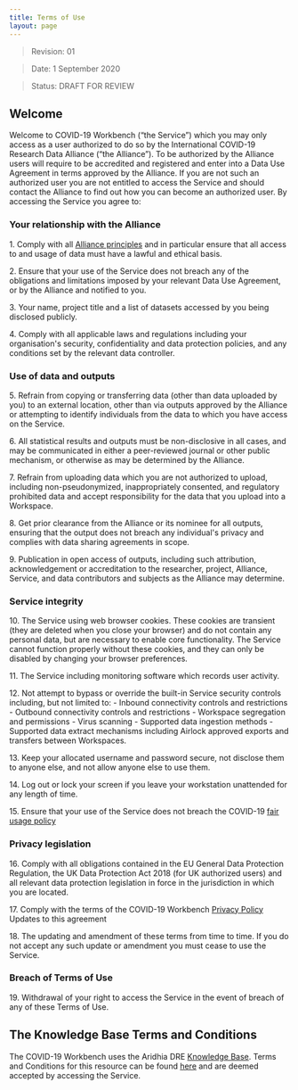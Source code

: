 ```yaml
---
title: Terms of Use
layout: page
---
```


> Revision: 01

> Date: 1 September 2020

> Status: DRAFT FOR REVIEW 

## Welcome

Welcome to COVID-19 Workbench (“the Service”) which you may only access as a user authorized to do so by the International COVID-19 Research Data Alliance (“the Alliance”). To be authorized by the Alliance users will require to be accredited and registered and enter into a Data Use Agreement in terms approved by the Alliance. If you are not such an authorized user you are not entitled to access the Service and should contact the Alliance to find out how you can become an authorized user.
By accessing the Service you agree to:

### Your relationship with the Alliance

1\. Comply with all [Alliance principles](Development_Principles.md) and in particular ensure that all access to and usage of data must have a lawful and ethical basis.

2\. Ensure that your use of the Service does not breach any of the obligations and limitations imposed by your relevant Data Use Agreement, or by the Alliance and notified to you.

3\. Your name, project title and a list of datasets accessed by you being disclosed publicly.

4\. Comply with all applicable laws and regulations including your organisation's security, confidentiality and data protection policies, and any conditions set by the relevant data controller.

### Use of data and outputs

5\. Refrain from copying or transferring data (other than data uploaded by you) to an external location, other than via outputs approved by the Alliance or attempting to identify individuals from the data to which you have access on the Service.

6\. All statistical results and outputs must be non-disclosive in all cases, and may be communicated in either a peer-reviewed journal or other public mechanism, or otherwise as may be determined by the Alliance.

7\. Refrain from uploading data which you are not authorized to upload, including non-pseudonymized, inappropriately consented, and regulatory prohibited data and accept responsibility for the data that you upload into a Workspace.

8\. Get prior clearance from the Alliance or its nominee for all outputs, ensuring that the output does not breach any individual's privacy and complies with data sharing agreements in scope.

9\. Publication in open access of outputs, including such attribution, acknowledgement or accreditation to the researcher, project, Alliance, Service, and data contributors and subjects as the Alliance may determine.

### Service integrity

10\. The Service using web browser cookies. These cookies are transient (they are deleted when you close your browser) and do not contain any personal data, but are necessary to enable core functionality. The Service cannot function properly without these cookies, and they can only be disabled by changing your browser preferences.

11\. The Service including monitoring software which records user activity.

12\. Not attempt to bypass or override the built-in Service security controls including, but not limited to:
    - Inbound connectivity controls and restrictions
    - Outbound connectivity controls and restrictions
    - Workspace segregation and permissions
    - Virus scanning
    - Supported data ingestion methods
    - Supported data extract mechanisms including Airlock approved exports and transfers between Workspaces.

13\. Keep your allocated username and password secure, not disclose them to anyone else, and not allow anyone else to use them.

14\. Log out or lock your screen if you leave your workstation unattended for any length of time.

15\. Ensure that your use of the Service does not breach the COVID-19 [fair usage policy](https://knowledgebase.aridhia.io/article/aridhia-dre-fair-usage-policy/)

### Privacy legislation

16\. Comply with all obligations contained in the EU General Data Protection Regulation, the UK Data Protection Act 2018 (for UK authorized users) and all relevant data protection legislation in force in the jurisdiction in which you are located.

17\. Comply with the terms of the COVID-19 Workbench [Privacy Policy](https://knowledgebase.aridhia.io/article/privacy-policy/)
Updates to this agreement

18\. The updating and amendment of these terms from time to time. If you do not accept any such update or amendment you must cease to use the Service.

### Breach of Terms of Use

19\. Withdrawal of your right to access the Service in the event of breach of any of these Terms of Use.

## The Knowledge Base Terms and Conditions

The COVID-19 Workbench uses the Aridhia DRE [Knowledge Base](https://knowledgebase.aridhia.io). Terms and Conditions for this resource can be found [here](https://knowledgebase.aridhia.io/terms-and-conditions/) and are deemed accepted by accessing the Service.
